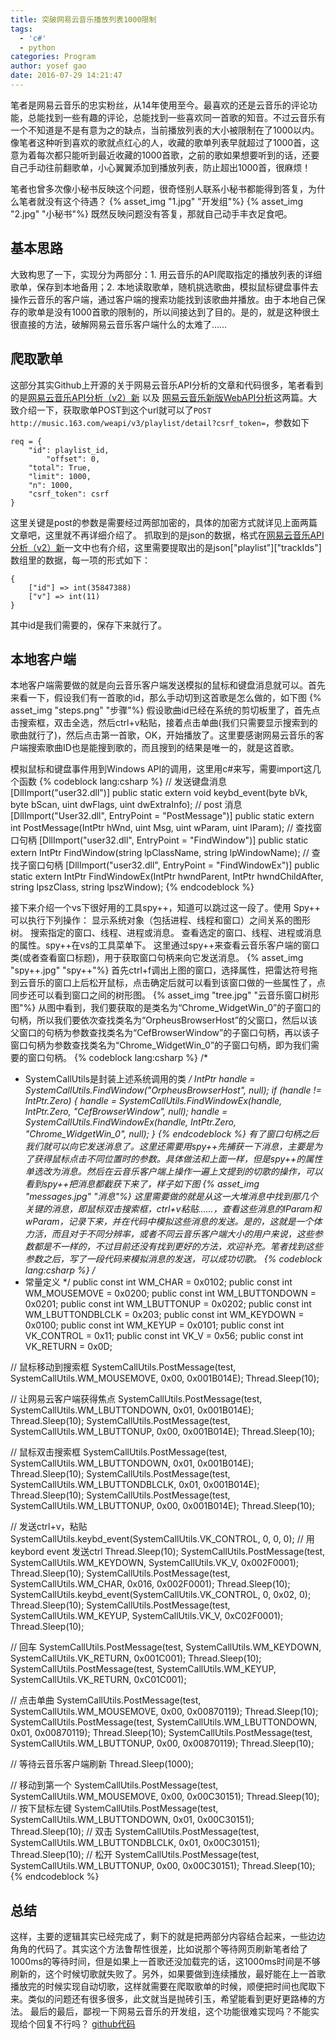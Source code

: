 ```yaml
---
title: 突破网易云音乐播放列表1000限制
tags:
  - 'c#'
  - python
categories: Program
author: yosef gao
date: 2016-07-29 14:21:47
---
```



笔者是网易云音乐的忠实粉丝，从14年使用至今。最喜欢的还是云音乐的评论功能，总能找到一些有趣的评论，总能找到一些喜欢同一首歌的知音。不过云音乐有一个不知道是不是有意为之的缺点，当前播放列表的大小被限制在了1000以内。像笔者这种听到喜欢的歌就点红心的人，收藏的歌单列表早就超过了1000首，这意为着每次都只能听到最近收藏的1000首歌，之前的歌如果想要听到的话，还要自己手动往前翻歌单，小心翼翼添加到播放列表，防止超出1000首，很麻烦！
<!--more-->
笔者也曾多次像小秘书反映这个问题，很奇怪别人联系小秘书都能得到答复，为什么笔者就没有这个待遇？
{% asset_img "1.jpg" "开发组"%}
{% asset_img "2.jpg" "小秘书"%}
既然反映问题没有答复，那就自己动手丰衣足食吧。

基本思路
---------
大致构思了一下，实现分为两部分：1. 用云音乐的API爬取指定的播放列表的详细歌单，保存到本地备用；2. 本地读取歌单，随机挑选歌曲，模拟鼠标键盘事件去操作云音乐的客户端，通过客户端的搜索功能找到该歌曲并播放。由于本地自己保存的歌单是没有1000首歌的限制的，所以间接达到了目的。是的，就是这种很土很直接的方法，破解网易云音乐客户端什么的太难了……

爬取歌单
-----------
这部分其实Github上开源的关于网易云音乐API分析的文章和代码很多，笔者看到的是[网易云音乐API分析（v2）新](https://github.com/metowolf/NeteaseCloudMusicApi/wiki/%E7%BD%91%E6%98%93%E4%BA%91%E9%9F%B3%E4%B9%90API%E5%88%86%E6%9E%90%EF%BC%88v2%EF%BC%89%E6%96%B0) 以及 [网易云音乐新版WebAPI分析](https://github.com/darknessomi/musicbox/wiki/%E7%BD%91%E6%98%93%E4%BA%91%E9%9F%B3%E4%B9%90%E6%96%B0%E7%89%88WebAPI%E5%88%86%E6%9E%90%E3%80%82)这两篇。大致介绍一下，获取歌单POST到这个url就可以了`POST http://music.163.com/weapi/v3/playlist/detail?csrf_token=`，参数如下
```
req = {
	"id": playlist_id,
        "offset": 0,
	"total": True,
	"limit": 1000,
	"n": 1000,
	"csrf_token": csrf
}
```
这里关键是post的参数是需要经过两部加密的，具体的加密方式就详见上面两篇文章吧，这里就不再详细介绍了。
抓取到的是json的数据，格式在[网易云音乐API分析（v2）新](https://github.com/metowolf/NeteaseCloudMusicApi/wiki/%E7%BD%91%E6%98%93%E4%BA%91%E9%9F%B3%E4%B9%90API%E5%88%86%E6%9E%90%EF%BC%88v2%EF%BC%89%E6%96%B0)一文中也有介绍，这里需要提取出的是json["playlist"]["trackIds"]数组里的数据，每一项的形式如下：
```
{
	["id"] => int(35847388)
	["v"] => int(11)
}
```
其中id是我们需要的，保存下来就行了。

本地客户端
----------
本地客户端需要做的就是向云音乐客户端发送模拟的鼠标和键盘消息就可以。首先来看一下，假设我们有一首歌的id，那么手动切到这首歌是怎么做的，如下图
{% asset_img "steps.png" "步骤"%}
假设歌曲id已经在系统的剪切板里了，首先点击搜索框，双击全选，然后ctrl+v粘贴，接着点击单曲(我们只需要显示搜索到的歌曲就行了)，然后点击第一首歌，OK，开始播放了。这里要感谢网易云音乐的客户端搜索歌曲ID也是能搜到歌的，而且搜到的结果是唯一的，就是这首歌。

模拟鼠标和键盘事件用到Windows API的调用，这里用c#来写，需要import这几个函数
{% codeblock lang:csharp %}
// 发送键盘消息
[DllImport("user32.dll")]
public static extern void keybd_event(byte bVk, byte bScan, uint dwFlags, uint dwExtraInfo);
// post 消息
[DllImport("User32.dll", EntryPoint = "PostMessage")]
public static extern int PostMessage(IntPtr hWnd, uint Msg, uint wParam, uint lParam); 
// 查找窗口句柄
[DllImport("user32.dll", EntryPoint = "FindWindow")]
public static extern IntPtr FindWindow(string lpClassName, string lpWindowName); 
// 查找子窗口句柄
[DllImport("user32.dll", EntryPoint = "FindWindowEx")]
public static extern IntPtr FindWindowEx(IntPtr hwndParent, IntPtr hwndChildAfter, string lpszClass, string lpszWindow); 
{% endcodeblock %}

接下来介绍一个vs下很好用的工具spy++，知道可以跳过这一段了。使用 Spy++ 可以执行下列操作： 显示系统对象（包括进程、线程和窗口）之间关系的图形树。 搜索指定的窗口、线程、进程或消息。 查看选定的窗口、线程、进程或消息的属性。spy++在vs的工具菜单下。
这里通过spy++来查看云音乐客户端的窗口类(或者查看窗口标题)，用于获取窗口句柄来向它发送消息。
{% asset_img "spy++.jpg" "spy++"%}
首先ctrl+f调出上图的窗口，选择属性，把雷达符号拖到云音乐的窗口上后松开鼠标，点击确定后就可以看到该窗口做的一些属性了，点同步还可以看到窗口之间的树形图。
{% asset_img "tree.jpg" "云音乐窗口树形图"%}
从图中看到，我们要获取的是类名为“Chrome_WidgetWin_0”的子窗口的句柄，所以我们要依次查找类名为“OrpheusBrowserHost”的父窗口，然后以该父窗口的句柄为参数查找类名为“CefBrowserWindow”的子窗口句柄，再以该子窗口句柄为参数查找类名为“Chrome_WidgetWin_0”的子窗口句柄，即为我们需要的窗口句柄。
{% codeblock lang:csharp %}
/*
 * SystemCallUtils是封装上述系统调用的类
 */
IntPtr handle = SystemCallUtils.FindWindow("OrpheusBrowserHost", null);
if (handle != IntPtr.Zero)
{
	handle = SystemCallUtils.FindWindowEx(handle, IntPtr.Zero, "CefBrowserWindow", null);
	handle = SystemCallUtils.FindWindowEx(handle, IntPtr.Zero, "Chrome_WidgetWin_0", null);
}
{% endcodeblock %}
有了窗口句柄之后我们就可以向它发送消息了。这里还需要用spy++先捕获一下消息，主要是为了获得鼠标点击不同位置时的参数。具体做法和上面一样，但是spy++的属性单选改为消息。然后在云音乐客户端上操作一遍上文提到的切歌的操作，可以看到spy++把消息都截获下来了，样子如下图
{% asset_img "messages.jpg" "消息"%}
这里需要做的就是从这一大堆消息中找到那几个关键的消息，即鼠标双击搜索框，ctrl+v粘贴……，查看这些消息的lParam和wParam，记录下来，并在代码中模拟这些消息的发送。是的，这就是一个体力活，而且对于不同分辨率，或者不同云音乐客户端大小的用户来说，这些参数都是不一样的，不过目前还没有找到更好的方法，欢迎补充。笔者找到这些参数之后，写了一段代码来模拟消息的发送，可以成功切歌。
{% codeblock lang:csharp %}
/*
 * 常量定义
 */
public const int WM_CHAR = 0x0102;
public const int WM_MOUSEMOVE = 0x0200;
public const int WM_LBUTTONDOWN = 0x0201;
public const int WM_LBUTTONUP = 0x0202;
public const int WM_LBUTTONDBLCLK = 0x203;
public const int WM_KEYDOWN = 0x0100;
public const int WM_KEYUP = 0x0101;
public const int VK_CONTROL = 0x11;
public const int VK_V = 0x56;
public const int VK_RETURN = 0x0D;

// 鼠标移动到搜索框
SystemCallUtils.PostMessage(test, SystemCallUtils.WM_MOUSEMOVE, 0x00, 0x001B014E);
Thread.Sleep(10);

// 让网易云客户端获得焦点
SystemCallUtils.PostMessage(test, SystemCallUtils.WM_LBUTTONDOWN, 0x01, 0x001B014E);
Thread.Sleep(10);
SystemCallUtils.PostMessage(test, SystemCallUtils.WM_LBUTTONUP, 0x00, 0x001B014E);
Thread.Sleep(10);

// 鼠标双击搜索框
SystemCallUtils.PostMessage(test, SystemCallUtils.WM_LBUTTONDOWN, 0x01, 0x001B014E);
Thread.Sleep(10);
SystemCallUtils.PostMessage(test, SystemCallUtils.WM_LBUTTONDBLCLK, 0x01, 0x001B014E);
Thread.Sleep(10);
SystemCallUtils.PostMessage(test, SystemCallUtils.WM_LBUTTONUP, 0x00, 0x001B014E);
Thread.Sleep(10);

// 发送ctrl+v，粘贴
SystemCallUtils.keybd_event(SystemCallUtils.VK_CONTROL, 0, 0, 0); // 用keybord event 发送ctrl
Thread.Sleep(10);
SystemCallUtils.PostMessage(test, SystemCallUtils.WM_KEYDOWN, SystemCallUtils.VK_V, 0x002F0001);
Thread.Sleep(10);
SystemCallUtils.PostMessage(test, SystemCallUtils.WM_CHAR, 0x016, 0x002F0001);
Thread.Sleep(10);
SystemCallUtils.keybd_event(SystemCallUtils.VK_CONTROL, 0, 0x02, 0);
Thread.Sleep(10);
SystemCallUtils.PostMessage(test, SystemCallUtils.WM_KEYUP, SystemCallUtils.VK_V, 0xC02F0001);
Thread.Sleep(10);

// 回车
SystemCallUtils.PostMessage(test, SystemCallUtils.WM_KEYDOWN, SystemCallUtils.VK_RETURN, 0x001C001);
Thread.Sleep(10);
SystemCallUtils.PostMessage(test, SystemCallUtils.WM_KEYUP, SystemCallUtils.VK_RETURN, 0xC01C001);

// 点击单曲
SystemCallUtils.PostMessage(test, SystemCallUtils.WM_MOUSEMOVE, 0x00, 0x00870119);
Thread.Sleep(10);
SystemCallUtils.PostMessage(test, SystemCallUtils.WM_LBUTTONDOWN, 0x01, 0x00870119);
Thread.Sleep(10);
SystemCallUtils.PostMessage(test, SystemCallUtils.WM_LBUTTONUP, 0x00, 0x00870119);
Thread.Sleep(10);

// 等待云音乐客户端刷新
Thread.Sleep(1000);

// 移动到第一个
SystemCallUtils.PostMessage(test, SystemCallUtils.WM_MOUSEMOVE, 0x00, 0x00C30151);
Thread.Sleep(10);
// 按下鼠标左键
SystemCallUtils.PostMessage(test, SystemCallUtils.WM_LBUTTONDOWN, 0x01, 0x00C30151);
Thread.Sleep(10);
// 双击
SystemCallUtils.PostMessage(test, SystemCallUtils.WM_LBUTTONDBLCLK, 0x01, 0x00C30151);
Thread.Sleep(10);
// 松开
SystemCallUtils.PostMessage(test, SystemCallUtils.WM_LBUTTONUP, 0x00, 0x00C30151);
Thread.Sleep(10);
{% endcodeblock %}

总结
------
这样，主要的逻辑其实已经完成了，剩下的就是把两部分内容结合起来，一些边边角角的代码了。其实这个方法鲁帮性很差，比如说那个等待网页刷新笔者给了1000ms的等待时间，但是如果上一首歌还没加载完的话，这1000ms时间是不够刷新的，这个时候切歌就失败了。另外，如果要做到连续播放，最好能在上一首歌播放完的时候实现自动切歌，这样就需要在爬取歌单的时候，顺便把时间也爬取下来。类似的问题还有很多很多，此文就当是抛砖引玉，希望能看到更好更路棒的方法。
最后的最后，鄙视一下网易云音乐的开发组，这个功能很难实现吗？不能实现给个回复不行吗？
[github代码](https://github.com/yosef-gao/CloudMusicPlugin)
